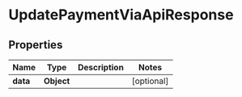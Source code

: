 

# UpdatePaymentViaApiResponse


## Properties

| Name | Type | Description | Notes |
|------------ | ------------- | ------------- | -------------|
|**data** | **Object** |  |  [optional] |




